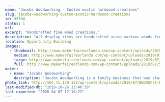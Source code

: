 ```yaml
---
name: "Jacobs Woodworking - Custom exotic hardwood creations"
slug: jacobs-woodworking-custom-exotic-hardwood-creations
id: 35394
status: 1
url: 
excerpt: "Handcrafted fine wood creations."
description: "All display items are handcrafted using various woods from common pine to exotic hardwoods like Purple Heart and Blood Wood.   Every item is one of a kind no two are alike.   We are also displaying boxes and artistic jewelry boxes that are available as a custome order."
location: Opportunity Building
images:
  - thumbnail: http://www.makerfaireorlando.com/wp-content/uploads/2019/07/54DC889E-DD08-4535-8735-02CE611E5DD9.jpeg
    medium: http://www.makerfaireorlando.com/wp-content/uploads/2019/07/54DC889E-DD08-4535-8735-02CE611E5DD9.jpeg
    large: http://www.makerfaireorlando.com/wp-content/uploads/2019/07/54DC889E-DD08-4535-8735-02CE611E5DD9.jpeg
    full: http://www.makerfaireorlando.com/wp-content/uploads/2019/07/54DC889E-DD08-4535-8735-02CE611E5DD9.jpeg
maker:
  - name: "Jacobs Woodworking"
    description: "Jacobs Woodworking is a family business that was started through that encouragement of my wife.   I have always loved working with wood, and have made things for our home and gifts for family for many years.  In 2011 I was in a car accident that has caused me to be unable to have a traditional job.  My wife encouraged me to do something I loved, even if it only for a few hours a day.  My family helps will all aspects of the business, my wife does the accounting and marketing, my daughter does the graphic design.  We made our debut at Maker’s Fair last year! "
photo_link: http://104.41.139.123/wp-content/uploads/2019/07/BEDD5F75-EC57-4AB3-8BF6-76AC9443B151-937x1024.jpeg
last-modified-db: "2019-10-26 13:46:39"
last-exported: "2020-04-07 17:18:22"
---
```

